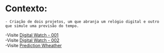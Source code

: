 # Contexto:
    - Criação de dois projetos, um que abranja um relógio digital e outro que simule uma previsão do tempo.

-Visite [Digital Watch - 001](https://luisphds.github.io/predictionAndwatch/digitalwatch001 "Digital Watch - 001.")  
-Visite [Digital Watch - 002](https://luisphds.github.io/predictionAndwatch/digitalwatch002 "Digital Watch - 002.")  
-Visite [Prediction Wheather](https://luisphds.github.io/predictionAndwatch/predictionWeather "Prediction Wheather.")  